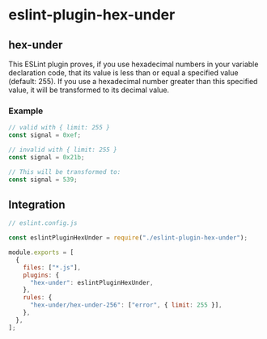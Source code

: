 # eslint-plugin-hex-under

## hex-under

This ESLint plugin proves, if you use hexadecimal numbers in your variable declaration code, that its value is less than or equal a specified value (default: 255). If you use a hexadecimal number greater than this specified value, it will be transformed to its decimal value.

### Example

```js
// valid with { limit: 255 }
const signal = 0xef;

// invalid with { limit: 255 }
const signal = 0x21b;

// This will be transformed to:
const signal = 539;
```

## Integration

```js
// eslint.config.js

const eslintPluginHexUnder = require("./eslint-plugin-hex-under");

module.exports = [
  {
    files: ["*.js"],
    plugins: {
      "hex-under": eslintPluginHexUnder,
    },
    rules: {
      "hex-under/hex-under-256": ["error", { limit: 255 }],
    },
  },
];
```
